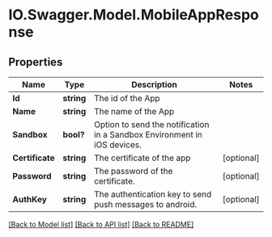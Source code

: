 # IO.Swagger.Model.MobileAppResponse
## Properties

Name | Type | Description | Notes
------------ | ------------- | ------------- | -------------
**Id** | **string** | The id of the App | 
**Name** | **string** | The name of the App | 
**Sandbox** | **bool?** | Option to send the notification in a Sandbox Environment in iOS devices. | 
**Certificate** | **string** | The certificate of the app | [optional] 
**Password** | **string** | The password of the certificate. | [optional] 
**AuthKey** | **string** | The authentication key to send push messages to android. | [optional] 

[[Back to Model list]](../README.md#documentation-for-models) [[Back to API list]](../README.md#documentation-for-api-endpoints) [[Back to README]](../README.md)


